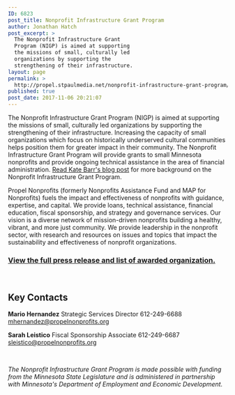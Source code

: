 ```yaml
---
ID: 6823
post_title: Nonprofit Infrastructure Grant Program
author: Jonathan Hatch
post_excerpt: >
  The Nonprofit Infrastructure Grant
  Program (NIGP) is aimed at supporting
  the missions of small, culturally led
  organizations by supporting the
  strengthening of their infrastructure.
layout: page
permalink: >
  http://propel.stpaulmedia.net/nonprofit-infrastructure-grant-program/
published: true
post_date: 2017-11-06 20:21:07
---
```

The Nonprofit Infrastructure Grant Program (NIGP) is aimed at supporting the missions of small, culturally led organizations by supporting the strengthening of their infrastructure. Increasing the capacity of small organizations which focus on historically underserved cultural communities helps position them for greater impact in their community. The Nonprofit Infrastructure Grant Program will provide grants to small Minnesota nonprofits and provide ongoing technical assistance in the area of financial administration. <a href="http://propel.stpaulmedia.net/blog/addressing-minnesota-paradox/">Read Kate Barr's blog post</a> for more background on the Nonprofit Infrastructure Grant Program.

Propel Nonprofits (formerly Nonprofits Assistance Fund and MAP for Nonprofits) fuels the impact and effectiveness of nonprofits with guidance, expertise, and capital. We provide loans, technical assistance, financial education, fiscal sponsorship, and strategy and governance services. Our vision is a diverse network of mission-driven nonprofits building a healthy, vibrant, and more just community. We provide leadership in the nonprofit sector, with research and resources on issues and topics that impact the sustainability and effectiveness of nonprofit organizations.
<h3><strong><a href="http://propel.stpaulmedia.net/nonprofit-infrastructure-grant-program/nonprofit-infrastructure-grant-program-awardees/">View the full press release and list of awarded organization.</a></strong></h3>
&nbsp;
<h2>Key Contacts</h2>
<strong>Mario Hernandez</strong>
Strategic Services Director
612-249-6688
<a href="mailto:mhernandez@propelnonprofits.org">mhernandez@propelnonprofits.org</a>

<strong>Sarah Leistico</strong>
Fiscal Sponsorship Associate
612-249-6687
<a href="mailto:sleistico@propelnonprofits.org">sleistico@propelnonprofits.org</a>

&nbsp;

<em>The Nonprofit Infrastructure Grant Program is made possible with funding from the Minnesota State Legislature and is administered in partnership with Minnesota's Department of Employment and Economic Development.</em>
